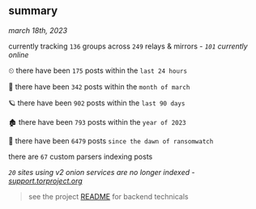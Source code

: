 
## summary
_march 18th, 2023_

currently tracking `136` groups across `249` relays & mirrors - _`101` currently online_

⏲ there have been `175` posts within the `last 24 hours`

🦈 there have been `342` posts within the `month of march`

🪐 there have been `902` posts within the `last 90 days`

🏚 there have been `793` posts within the `year of 2023`

🦕 there have been `6479` posts `since the dawn of ransomwatch`

there are `67` custom parsers indexing posts

_`20` sites using v2 onion services are no longer indexed - [support.torproject.org](https://support.torproject.org/onionservices/v2-deprecation/)_

> see the project [README](https://github.com/joshhighet/ransomwatch#ransomwatch--) for backend technicals

